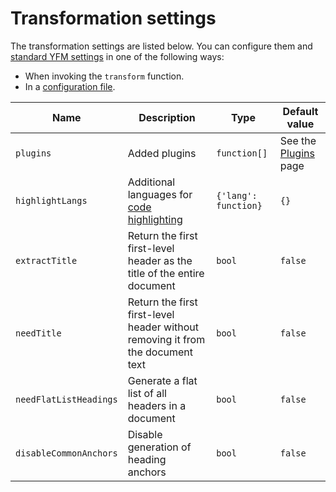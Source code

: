 # Transformation settings

The transformation settings are listed below. You can configure them and [standard YFM settings](../../settings.md) in one of the following ways:

* When invoking the `transform` function.
* In a [configuration file](../../project/config.md).

| Name | Description | Type | Default value |
| --- | --- | --- | --- |
| `plugins` | Added plugins | `function[]` | See the [Plugins](../../plugins/index.md) page |
| `highlightLangs` | Additional languages for [code highlighting](highlight.md) | `{'lang': function}` | `{}` |
| `extractTitle` | Return the first first-level header as the title of the entire document | `bool` | `false` |
| `needTitle` | Return the first first-level header without removing it from the document text | `bool` | `false` |
|`needFlatListHeadings` | Generate a flat list of all headers in a document | `bool` | `false` |
| `disableCommonAnchors` | Disable generation of heading anchors | `bool` | `false` |

